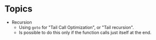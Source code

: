# Topics

* Recursion
  * Using `goto` for "Tail Call Optimization", or "Tail recursion".
  * Is possible to do this only if the function calls just itself at the end.